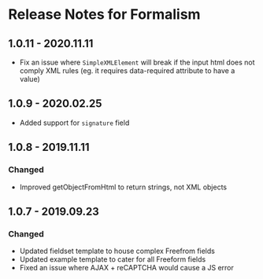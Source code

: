 # Release Notes for Formalism

## 1.0.11 - 2020.11.11

- Fix an issue where `SimpleXMLElement` will break if the input html does not comply XML rules (eg. it requires data-required attribute to have a value)

## 1.0.9 - 2020.02.25

-   Added support for `signature` field

## 1.0.8 - 2019.11.11

### Changed

-   Improved getObjectFromHtml to return strings, not XML objects

## 1.0.7 - 2019.09.23

### Changed

-   Updated fieldset template to house complex Freefrom fields
-   Updated example template to cater for all Freeform fields
-   Fixed an issue where AJAX + reCAPTCHA would cause a JS error
